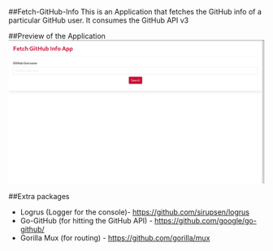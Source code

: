 ##Fetch-GitHub-Info
This is an Application that fetches the GitHub info of a particular GitHub user. It consumes the GitHub API v3

##Preview of the Application
![App instance image](assets/img/fetch_github.png)

##Extra packages
- Logrus (Logger for the console)- https://github.com/sirupsen/logrus
- Go-GitHub (for hitting the GitHub API) - https://github.com/google/go-github/
- Gorilla Mux (for routing) - https://github.com/gorilla/mux